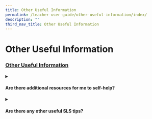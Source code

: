 ```yaml
---
title: Other Useful Information
permalink: /teacher-user-guide/other-useful-information/index/
description: ""
third_nav_title: Other Useful Information
---
```

<h1>Other Useful Information</h1>
<h3><a id="1other-useful-information" target="_blank" href="/teacher-user-guide/other-useful-information/index/">Other Useful Information</a></h3>

<details><summary><h4>Are there additional resources for me to self-help?</h4></summary>
<ul>
  <li><a target="_blank" href="/teacher-user-guide/other-useful-information/downloadable-resources/">Downloadable Resources</a></li>
  <li><a target="_blank" href="/teacher-user-guide/other-useful-information/glossary-of-terms/">Glossary of Terms (Updated)</a></li>
</ul>
</details>

<details><summary><h4>Are there any other useful SLS tips?</h4></summary>
<ul>
<li><a target="_blank" href="/teacher-user-guide/other-useful-information/bookmarking-tips/">Bookmarking Tips</a></li>
<li><a target="_blank" href="/teacher-user-guide/other-useful-information/tech-tips-for-teachers/">Tech Tips for Teachers</a></li>
</ul>
</details>